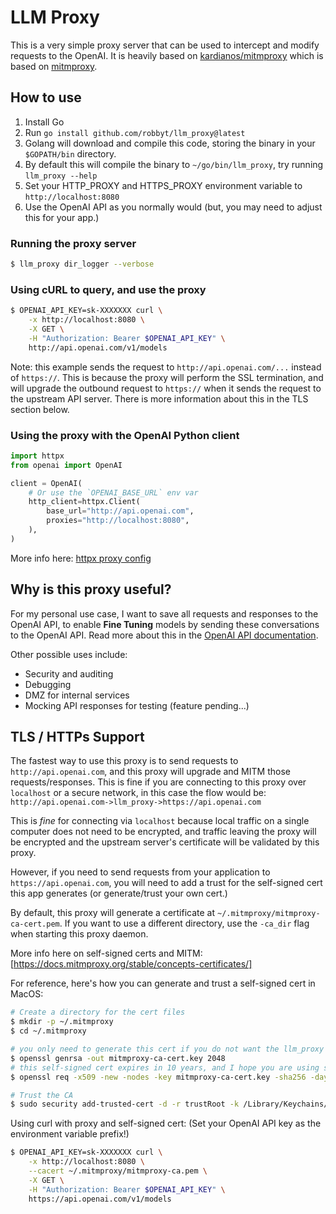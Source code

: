 # LLM Proxy
This is a very simple proxy server that can be used to intercept and modify requests to the OpenAI.
It is heavily based on [kardianos/mitmproxy](https://www.github.com/kardianos/mitmproxy) which is based on
[mitmproxy](https://mitmproxy.org/).

## How to use

1. Install Go
2. Run `go install github.com/robbyt/llm_proxy@latest`
3. Golang will download and compile this code, storing the binary in your `$GOPATH/bin` directory.
4. By default this will compile the binary to `~/go/bin/llm_proxy`, try running `llm_proxy --help`
4. Set your HTTP_PROXY and HTTPS_PROXY environment variable to `http://localhost:8080`
5. Use the OpenAI API as you normally would (but, you may need to adjust this for your app.)

### Running the proxy server
```bash
$ llm_proxy dir_logger --verbose
```

### Using cURL to query, and use the proxy
```bash
$ OPENAI_API_KEY=sk-XXXXXXX curl \
    -x http://localhost:8080 \
    -X GET \
    -H "Authorization: Bearer $OPENAI_API_KEY" \
    http://api.openai.com/v1/models
```
Note: this example sends the request to `http://api.openai.com/...` instead of `https://`. This is
because the proxy will perform the SSL termination, and will upgrade the outbound request to
`https://` when it sends the request to the upstream API server. There is more information about
this in the TLS section below.

### Using the proxy with the OpenAI Python client

```python
import httpx
from openai import OpenAI

client = OpenAI(
    # Or use the `OPENAI_BASE_URL` env var
    http_client=httpx.Client(
        base_url="http://api.openai.com",
        proxies="http://localhost:8080",
    ),
)
```
More info here: [httpx proxy config](https://www.python-httpx.org/advanced/#client-instances)

## Why is this proxy useful?

For my personal use case, I want to save all requests and responses to the OpenAI API, to enable
__Fine Tuning__ models by sending these conversations to the OpenAI API. Read more about this in
the [OpenAI API documentation](https://platform.openai.com/docs/api-reference/fine-tuning/).

Other possible uses include:
* Security and auditing
* Debugging
* DMZ for internal services
* Mocking API responses for testing (feature pending...)

## TLS / HTTPs Support

The fastest way to use this proxy is to send requests to `http://api.openai.com`, and this proxy
will upgrade and MITM those requests/responses. This is fine if you are connecting to this proxy
over  `localhost` or a secure network, in this case the flow would be: 
`http://api.openai.com->llm_proxy->https://api.openai.com`

This is *fine* for connecting via `localhost` because local traffic on a single computer does not
need to be encrypted, and traffic leaving the proxy will be encrypted and the upstream server's
certificate will be validated by this proxy.

However, if you need to send requests from your application to `https://api.openai.com`, you will
need to add a trust for the self-signed cert this app generates (or generate/trust your own cert.)

By default, this proxy will generate a certificate at `~/.mitmproxy/mitmproxy-ca-cert.pem`.
If you want to use a different directory, use the `-ca_dir` flag when starting this proxy daemon.

More info here on self-signed certs and MITM:
[https://docs.mitmproxy.org/stable/concepts-certificates/]


For reference, here's how you can generate and trust a self-signed cert in MacOS:
```bash
# Create a directory for the cert files
$ mkdir -p ~/.mitmproxy
$ cd ~/.mitmproxy

# you only need to generate this cert if you do not want the llm_proxy to generate it for you
$ openssl genrsa -out mitmproxy-ca-cert.key 2048
# this self-signed cert expires in 10 years, and I hope you are using something else by that point
$ openssl req -x509 -new -nodes -key mitmproxy-ca-cert.key -sha256 -days 3650 -out mitmproxy-ca-cert.pem

# Trust the CA
$ sudo security add-trusted-cert -d -r trustRoot -k /Library/Keychains/System.keychain mitmproxy-ca-cert.pem
```

Using curl with proxy and self-signed cert: 
(Set your OpenAI API key as the environment variable prefix!)
```bash
$ OPENAI_API_KEY=sk-XXXXXXX curl \
    -x http://localhost:8080 \
    --cacert ~/.mitmproxy/mitmproxy-ca.pem \
    -X GET \
    -H "Authorization: Bearer $OPENAI_API_KEY" \
    https://api.openai.com/v1/models
```